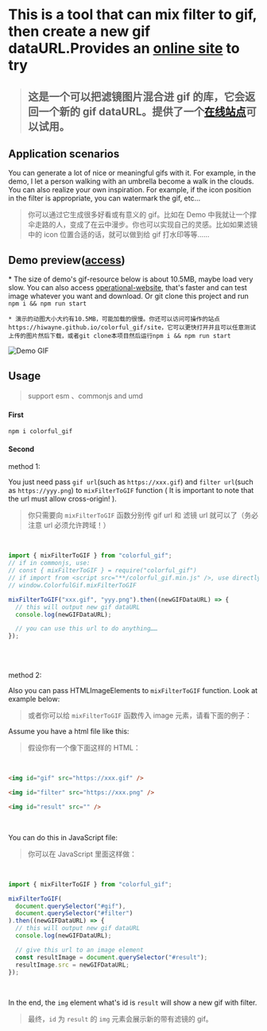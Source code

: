 # This is a tool that can mix filter to gif, then create a new gif dataURL.Provides an [online site](https://hiwayne.github.io/colorful_gif/site) to try

> ## 这是一个可以把滤镜图片混合进 gif 的库，它会返回一个新的 gif dataURL。提供了一个[在线站点](https://hiwayne.github.io/colorful_gif/site)可以试用。

## Application scenarios

You can generate a lot of nice or meaningful gifs with it. For example, in the demo, I let a person walking with an umbrella become a walk in the clouds. You can also realize your own inspiration. For example, if the icon position in the filter is appropriate, you can watermark the gif, etc...

> 你可以通过它生成很多好看或有意义的 gif。比如在 Demo 中我就让一个撑伞走路的人，变成了在云中漫步。你也可以实现自己的灵感。比如如果滤镜中的 icon 位置合适的话，就可以做到给 gif 打水印等等……

## Demo preview([access](https://hiwayne.github.io/colorful_gif/site))

\* The size of demo's gif-resource below is about 10.5MB, maybe load very slow. You can also access [operational-website](https://hiwayne.github.io/colorful_gif/site), that's faster and can test image whatever you want and download. Or git clone this project and run `npm i && npm run start`

`* 演示的动图大小大约有10.5MB，可能加载的很慢。你还可以访问可操作的站点https://hiwayne.github.io/colorful_gif/site，它可以更快打开并且可以任意测试上传的图片然后下载，或者git clone本项目然后运行npm i && npm run start`

![Demo GIF](https://user-images.githubusercontent.com/42726028/150064941-2ec4e27a-67cc-4005-bbb1-9fdac163e1d6.gif)

## Usage

> support esm 、commonjs and umd

#### First

```shell
npm i colorful_gif
```

#### Second

method 1:

You just need pass `gif url`(such as `https://xxx.gif`) and `filter url`(such as `https://yyy.png`) to `mixFilterToGIF` function ( It is important to note that the url must allow cross-origin! ).

> 你只需要向 `mixFilterToGIF` 函数分别传 gif url 和 滤镜 url 就可以了（务必注意 url 必须允许跨域！）

<br />

```js
import { mixFilterToGIF } from "colorful_gif";
// if in commonjs, use:
// const { mixFilterToGIF } = require("colorful_gif")
// if import from <script src="**/colorful_gif.min.js" />, use directly:
// window.ColorfulGif.mixFilterToGIF

mixFilterToGIF("xxx.gif", "yyy.png").then((newGIFDataURL) => {
  // this will output new gif dataURL
  console.log(newGIFDataURL);

  // you can use this url to do anything……
});
```

<br />
<br />

method 2:

Also you can pass HTMLImageElements to `mixFilterToGIF` function. Look at example below:

> 或者你可以给 `mixFilterToGIF` 函数传入 image 元素，请看下面的例子：

Assume you have a html file like this:

> 假设你有一个像下面这样的 HTML：

<br />

```html
<img id="gif" src="https://xxx.gif" />

<img id="filter" src="https://xxx.png" />

<img id="result" src="" />
```

<br />

You can do this in JavaScript file:

> 你可以在 JavaScript 里面这样做：

<br />

```js
import { mixFilterToGIF } from "colorful_gif";

mixFilterToGIF(
  document.querySelector("#gif"),
  document.querySelector("#filter")
).then((newGIFDataURL) => {
  // this will output new gif dataURL
  console.log(newGIFDataURL);

  // give this url to an image element
  const resultImage = document.querySelector("#result");
  resultImage.src = newGIFDataURL;
});
```

<br />

In the end, the `img` element what's id is `result` will show a new gif with filter.

> 最终，`id` 为 `result` 的 `img` 元素会展示新的带有滤镜的 gif。
